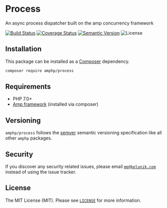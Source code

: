 # Process
An async process dispatcher built on the amp concurrency framework

[![Build Status](https://img.shields.io/travis/amphp/process/master.svg?style=flat-square)](https://travis-ci.org/amphp/process)
[![Coverage Status](https://img.shields.io/coveralls/amphp/process/master.svg?style=flat-square)](https://coveralls.io/github/amphp/process?branch=master)
[![Semantic Version](https://img.shields.io/github/release/amphp/process.svg?style=flat-square)](http://semver.org)
![License](https://img.shields.io/badge/license-MIT-blue.svg?style=flat-square)

## Installation

This package can be installed as a [Composer](https://getcomposer.org/) dependency.

```bash
composer require amphp/process
```

## Requirements

* PHP 7.0+
* [Amp framework](https://github.com/amphp/amp) (installed via composer)

## Versioning

`amphp/process` follows the [semver](http://semver.org/) semantic versioning specification like all other `amphp` packages.

## Security

If you discover any security related issues, please email [`me@kelunik.com`](mailto:me@kelunik.com) instead of using the issue tracker.

## License

The MIT License (MIT). Please see [`LICENSE`](./LICENSE) for more information.
